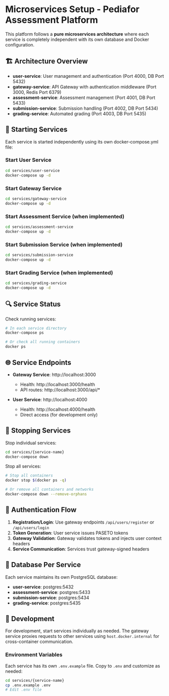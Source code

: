 # Microservices Setup - Pediafor Assessment Platform

This platform follows a **pure microservices architecture** where each service is completely independent with its own database and Docker configuration.

## 🏗️ Architecture Overview

- **user-service**: User management and authentication (Port 4000, DB Port 5432)
- **gateway-service**: API Gateway with authentication middleware (Port 3000, Redis Port 6379)
- **assessment-service**: Assessment management (Port 4001, DB Port 5433)
- **submission-service**: Submission handling (Port 4002, DB Port 5434)
- **grading-service**: Automated grading (Port 4003, DB Port 5435)

## 🚀 Starting Services

Each service is started independently using its own docker-compose.yml file:

### Start User Service
```bash
cd services/user-service
docker-compose up -d
```

### Start Gateway Service
```bash
cd services/gateway-service
docker-compose up -d
```

### Start Assessment Service (when implemented)
```bash
cd services/assessment-service
docker-compose up -d
```

### Start Submission Service (when implemented)
```bash
cd services/submission-service
docker-compose up -d
```

### Start Grading Service (when implemented)
```bash
cd services/grading-service
docker-compose up -d
```

## 🔍 Service Status

Check running services:
```bash
# In each service directory
docker-compose ps

# Or check all running containers
docker ps
```

## 🌐 Service Endpoints

- **Gateway Service**: http://localhost:3000
  - Health: http://localhost:3000/health
  - API routes: http://localhost:3000/api/*

- **User Service**: http://localhost:4000
  - Health: http://localhost:4000/health
  - Direct access (for development only)

## 🛑 Stopping Services

Stop individual services:
```bash
cd services/{service-name}
docker-compose down
```

Stop all services:
```bash
# Stop all containers
docker stop $(docker ps -q)

# Or remove all containers and networks
docker-compose down --remove-orphans
```

## 🔐 Authentication Flow

1. **Registration/Login**: Use gateway endpoints `/api/users/register` or `/api/users/login`
2. **Token Generation**: User service issues PASETO tokens
3. **Gateway Validation**: Gateway validates tokens and injects user context headers
4. **Service Communication**: Services trust gateway-signed headers

## 📝 Database Per Service

Each service maintains its own PostgreSQL database:
- **user-service**: postgres:5432
- **assessment-service**: postgres:5433
- **submission-service**: postgres:5434
- **grading-service**: postgres:5435

## 🔧 Development

For development, start services individually as needed. The gateway service proxies requests to other services using `host.docker.internal` for cross-container communication.

### Environment Variables

Each service has its own `.env.example` file. Copy to `.env` and customize as needed:
```bash
cd services/{service-name}
cp .env.example .env
# Edit .env file
```